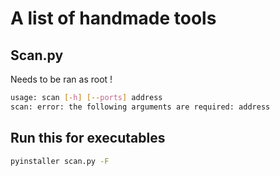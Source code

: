 # A list of handmade tools

## Scan.py

Needs to be ran as root !

```bash
usage: scan [-h] [--ports] address
scan: error: the following arguments are required: address
```

## Run this for executables

```bash
pyinstaller scan.py -F
```
